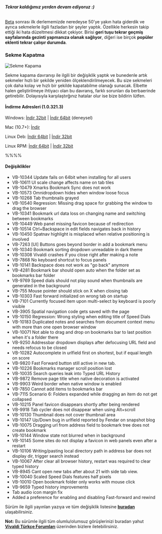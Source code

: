 ###### **Tekrar kaldığımız yerden devam ediyoruz :)**

[Beta](http://vivalditurkiye.net/blog/vivaldi-beta) sonrası ilk derlememizde neredeyse 50'ye yakın hata giderdik ve ayrıca sekmelerle ilgili fazladan bir şeyler yaptık. Özellikle herkesin takip ettiği iki hata düzeltmesi dikkat çekiyor. Birisi **geri tuşu tekrar geçmiş sayfalarında gezinti yapmanıza olanak sağlıyor**, diğeri ise birçok **popüler eklenti tekrar çalışır durumda**.


### Sekme Kapatma
![Sekme Kapama](http://res.cloudinary.com/vivaldi/image/upload/v1447164472/tab_close_risstc.gif#full-width)

Sekme kapama davranışı ile ilgili bir değişiklik yaptık ve bunedenle artık sekmeler hızlı bir şekilde yeniden ölçeklendirilmeyecek. Bu size sekmeleri çok daha kolay ve hızlı bir şekilde kapatabilme olanağı sunacak. Elbette halen geliştirilmeye ihtiyacı olan bu davranış, farklı sorunları da berbaerinde getirebilir. Dolayısıyla karşılaştırğınız hatalar olur ise bize bildirin lütfen.

#### İndirme Adresleri (1.0.321.3)

Windows: [İndir 32bit](https://vivaldi.com/download/download.php?f=Vivaldi.1.0.321.3.exe) | [İndir 64bit](https://vivaldi.com/download/download.php?f=Vivaldi.1.0.321.3.x64.exe) (deneysel)

Mac (10.7+): [İndir](https://vivaldi.com/download/download.php?f=Vivaldi.1.0.321.3.dmg)

Linux Deb: [İndir 64bit](https://vivaldi.com/download/download.php?f=vivaldi-snapshot_1.0.321.3-1_amd64.deb) | [İndir 32bit](https://vivaldi.com/download/download.php?f=vivaldi-snapshot_1.0.321.3-1_i386.de)

Linux RPM: [İndir 64bit](https://vivaldi.com/download/download.php?f=vivaldi-snapshot-1.0.321.3-1.x86_64.rpm) | [İndir 32bit](https://vivaldi.com/download/download.php?f=vivaldi-snapshot-1.0.321.3-1.i386.rpm)

%%%%


#### Değişiklikler
* VB-10344 Update fails on 64bit when installing for all users
* VB-10611 UI scale change affects name on tab tiles
* VB-10479 Xmarks Bookmark Sync does not work
* VB-10573 Omnidropdown hides when window loose focus
* VB-10268 Tab thumbnails grayed
* VB-10540 Regression: Missing drag space for grabbing the window to drag the browser
* VB-10341 Bookmark url data loss on changing name and switching between bookmarks
* VB-10449 Web panel missing favicon because of redirection
* VB-10514 Ctrl+Backspace in edit fields navigates back in history
* VB-10450 Spatnav highlight is misplaced when relative positioning is involved
* VB-7263 [UI] Buttons goes beyond border in add a bookmark menu
* VB-10340 Bookmark sorting dropdown unreadable in dark theme
* VB-10308 Vivaldi crashes if you close right after making a note
* VB-7868 No keyboard shortcut to focus panels
* VB-10141 Backspace does not work as "go back" anymore
* VB-4281 Bookmark bar should open auto when the folder set as bookmarks bar folder
* VB-9769 Speed dials should not play sound when thumbnails are generated in the background
* VB-755 Mouse pointer should stick on X when closing tab
* VB-10303 Fast forward initialized on wrong tab on startup
* VB-7101 Currently focused item upon multi-select by keyboard is poorly visible
* VB-3905 Spatial navigation code gets saved with the page
* VB-10150 Regression: Wrong styling when editing title of Speed Dials
* VB-10183 Duplicated notes and searches from document context menu with more than one open browser window
* VB-10071 Not able to drag and drop on bookmarks bar to last position when it's a folder there
* VB-9250 Addressbar dropdown displays after defocusing URL field and needs refocus to be closed
* VB-10282 Autocomplete in urlfield first on shortest, but if equal length on score
* VB-9820 Fast Forward button still active in new tab.
* VB-10226 Bookmarks manager scroll position lost
* VB-10035 Search queries leak into Typed URL History
* VB-9872 Remove page title when native decoration is activated
* VB-9903 Weird border when native window is enabled
* VB-7850 Cannot add items to bookmarks bar
* VB-7115 Scenario 6: Folders expanded while dragging an item do not get collapsed
* VB-10215 Panel favicon disappears shortly after being rendered
* VB-9918 Tab cycler does not disappear when using Alt+scroll
* VB-10130 Thumbnail does not cover thumbnail area
* VB-10147 Up/Down bug in urlfield reported by Fendar on snapshot blog
* VB-10075 Dragging url from address field to bookmark tree does not create bookmark
* VB-10144 Window state not blurred when in background
* VB-10145 Some sites do not display a favicon in web panels even after a restart
* VB-10106 Writing/pasting local directory path in address bar does not display dir, trigger search instead
* VB-10067 After clear all browser history, restart was required to clear typed history
* VB-8945 Cant open new tabs after about 21 with side tab view.
* VB-10040 Scaled Speed Dials features half pixels
* VB-10010 Open bookmark folder only works with mouse click
* VB-9659 Typed history improvements
* Tab audio icon margin fix
* Added a preference for enabling and disabling Fast-forward and rewind

Sürüm ile ilgili yayınlan yazıya ve tüm değişiklik listesine **[buradan](https://vivaldi.net/en-US/teamblog/67-snapshot-1-0-321-3-tab-closing-improvements-and-extension-fixes)** ulaşabilirsiniz.

**Not:** Bu sürümle ilgili tüm olumlu/olumsuz görüşlerinizi buradan yahut **[Vivaldi Türkçe Forumları](https://vivaldi.net/forum/turkish)** üzerinden bizlere iletebilirsiniz.
